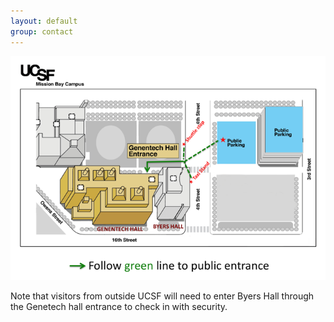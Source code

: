 ```yaml
---
layout: default
group: contact
---
```

![Public Entrance Map](/static/img/public-entrance-map-large.png)

Note that visitors from outside UCSF will need to enter Byers Hall through the Genetech hall entrance to check in with security.